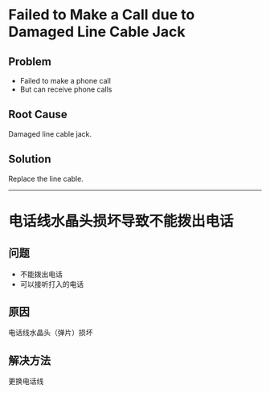 # Failed to Make a Call due to Damaged Line Cable Jack

## Problem
* Failed to make a phone call
* But can receive phone calls

## Root Cause
Damaged line cable jack.

## Solution
Replace the line cable.

------------------

# 电话线水晶头损坏导致不能拨出电话

## 问题
* 不能拨出电话
* 可以接听打入的电话

## 原因
电话线水晶头（弹片）损坏

## 解决方法
更换电话线
